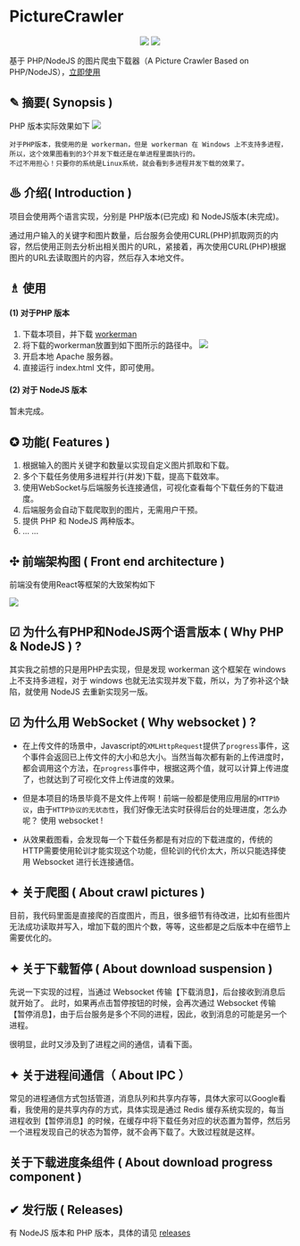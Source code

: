 # PictureCrawler

<p align="center">
<img src="https://img.shields.io/badge/language-PHP/NodeJS-red.svg">
<img src="https://img.shields.io/badge/license-MIT-black.svg">
</p>

基于 PHP/NodeJS 的图片爬虫下载器（A Picture Crawler Based on PHP/NodeJS），[立即使用](#usage)

## ✎ 摘要( Synopsis )

PHP 版本实际效果如下
<img src="https://github.com/Lvsi-China/PictureCrawler/raw/master/extra/images/logo.gif">

```
对于PHP版本，我使用的是 workerman，但是 workerman 在 Windows 上不支持多进程，
所以，这个效果图看到的3个并发下载还是在单进程里面执行的。
不过不用担心！只要你的系统是Linux系统，就会看到多进程并发下载的效果了。
```
## ♨ 介绍( Introduction )

项目会使用两个语言实现，分别是 PHP版本(已完成) 和 NodeJS版本(未完成)。

通过用户输入的关键字和图片数量，后台服务会使用CURL(PHP)抓取网页的内容，然后使用正则去分析出相关图片的URL，紧接着，再次使用CURL(PHP)根据图片的URL去读取图片的内容，然后存入本地文件。

## <span id="usage">♗ 使用</span>

#### (1) 对于PHP 版本

1. 下载本项目，并下载 [workerman](https://www.workerman.net/download)
2. 将下载的workerman放置到如下图所示的路径中。
<img src="https://github.com/Lvsi-China/PictureCrawler/raw/master/extra/images/workerman-location.jpg"><br/>
3. 开启本地 Apache 服务器。
4. 直接运行 index.html 文件，即可使用。

#### (2) 对于 NodeJS 版本

暂未完成。

## ✪ 功能( Features )

1. 根据输入的图片关键字和数量以实现自定义图片抓取和下载。
2. 多个下载任务使用多进程并行(并发)下载，提高下载效率。
3. 使用WebSocket与后端服务长连接通信，可视化查看每个下载任务的下载进度。
4. 后端服务会自动下载爬取到的图片，无需用户干预。
5. 提供 PHP 和 NodeJS 两种版本。
6. ... ...

## ✣ 前端架构图 ( Front end architecture )

前端没有使用React等框架的大致架构如下

<img src="https://github.com/Lvsi-China/PictureCrawler/raw/master/extra/images/FrontEndArchitecture.png">

## ☑ 为什么有PHP和NodeJS两个语言版本 ( Why PHP & NodeJS ) ?

其实我之前想的只是用PHP去实现，但是发现 workerman 这个框架在 windows 上不支持多进程，对于 windows 也就无法实现并发下载，所以，为了弥补这个缺陷，就使用 NodeJS 去重新实现另一版。

## ☑ 为什么用 WebSocket ( Why websocket ) ?

- 在上传文件的场景中，Javascript的```XMLHttpRequest```提供了```progress```事件，这个事件会返回已上传文件的大小和总大小。当然当每次都有新的上传进度时，都会调用这个方法，在```progress```事件中，根据这两个值，就可以计算上传进度了，也就达到了可视化文件上传进度的效果。

- 但是本项目的场景毕竟不是文件上传啊！前端一般都是使用应用层的```HTTP协议```，由于```HTTP协议的无状态性```，我们好像无法实时获得后台的处理进度，怎么办呢？ 使用 websocket !

- 从效果截图看，会发现每一个下载任务都是有对应的下载进度的，传统的HTTP需要使用轮训才能实现这个功能，但轮训的代价太大，所以只能选择使用 Websocket 进行长连接通信。

## ✦ 关于爬图 ( About crawl pictures )

目前，我代码里面是直接爬的百度图片，而且，很多细节有待改进，比如有些图片无法成功读取并写入，增加下载的图片个数，等等，这些都是之后版本中在细节上需要优化的。

## ✦ 关于下载暂停 ( About download suspension )

先说一下实现的过程，当通过 Websocket 传输【下载消息】，后台接收到消息后就开始了。 此时，如果再点击暂停按钮的时候，会再次通过 Websocket 传输【暂停消息】，由于后台服务是多个不同的进程，因此，收到消息的可能是另一个进程。

很明显，此时又涉及到了进程之间的通信，请看下面。

## ✦ 关于进程间通信（ About IPC ）

常见的进程通信方式包括管道，消息队列和共享内存等，具体大家可以Google看看，我使用的是共享内存的方式，具体实现是通过 Redis 缓存系统实现的，每当进程收到【暂停消息】的时候，在缓存中将下载任务对应的状态置为暂停，然后另一个进程发现自己的状态为暂停，就不会再下载了。大致过程就是这样。

## 关于下载进度条组件 ( About download progress component )



## ✔ 发行版 ( Releases)
有 NodeJS 版本和 PHP 版本，具体的请见 [releases](https://github.com/Lvsi-China/PictureCrawler/releases)
